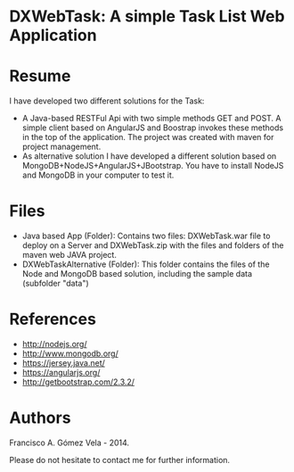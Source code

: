 DXWebTask: A simple Task List Web Application
=============================================

Resume
======



I have developed two different solutions for the Task:
* A Java-based RESTFul Api with two simple methods GET and POST. A simple client based on AngularJS and Boostrap invokes these methods in the top of the application. The project was created with maven for project management.  
* As alternative solution I have developed a different solution based on MongoDB+NodeJS+AngularJS+JBootstrap. You have to install NodeJS and MongoDB in your computer to test it.



Files
=====

* Java based App (Folder): Contains two files: DXWebTask.war file to deploy on a Server and DXWebTask.zip with the files and folders of the maven web JAVA project.
* DXWebTaskAlternative (Folder): This folder contains the files of the Node and MongoDB based solution, including the sample data (subfolder "data")

References
==========

  * http://nodejs.org/
  * http://www.mongodb.org/
  * https://jersey.java.net/
  * https://angularjs.org/
  * http://getbootstrap.com/2.3.2/

Authors 
=======

Francisco A. Gómez Vela - 2014.

Please do not hesitate to contact me for further information.
